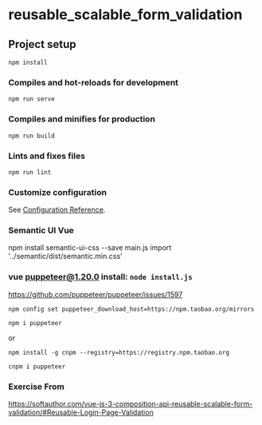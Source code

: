 # reusable_scalable_form_validation

## Project setup
```
npm install
```

### Compiles and hot-reloads for development
```
npm run serve
```

### Compiles and minifies for production
```
npm run build
```

### Lints and fixes files
```
npm run lint
```

### Customize configuration
See [Configuration Reference](https://cli.vuejs.org/config/).

### Semantic UI Vue
npm install semantic-ui-css --save
main.js 
import '../semantic/dist/semantic.min.css'

### vue puppeteer@1.20.0 install: `node install.js`
https://github.com/puppeteer/puppeteer/issues/1597
```
npm config set puppeteer_download_host=https://npm.taobao.org/mirrors

npm i puppeteer
```
or
```
npm install -g cnpm --registry=https://registry.npm.taobao.org

cnpm i puppeteer
```

### Exercise From 
https://softauthor.com/vue-js-3-composition-api-reusable-scalable-form-validation/#Reusable-Login-Page-Validation
